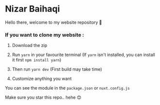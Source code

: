 # Nizar Baihaqi

Hello there, welcome to my website repository 👋

### If you want to clone my website :

1. Download the zip

2. Run `yarn` in your favourite terminal (If `yarn` isn't installed, you can install it first `npm install yarn`)

3. Then run `yarn dev` (First build may take time)

4. Customize anything you want

You can see the module in the `package.json` or `nuxt.config.js`

Make sure you star this repo.. hehe 😊
